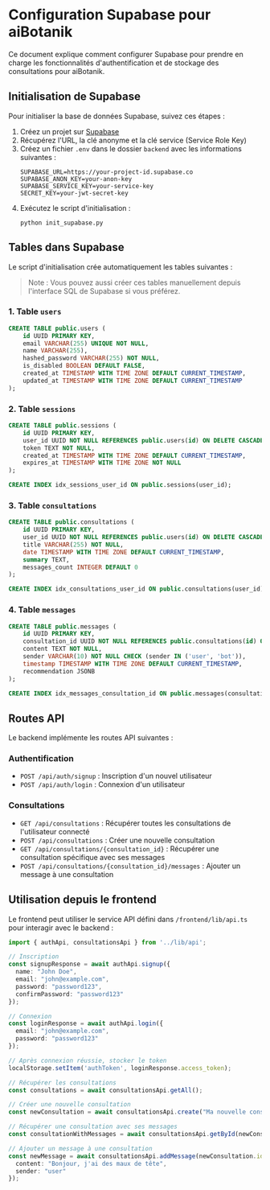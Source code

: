 # Configuration Supabase pour aiBotanik

Ce document explique comment configurer Supabase pour prendre en charge les fonctionnalités d'authentification et de stockage des consultations pour aiBotanik.

## Initialisation de Supabase

Pour initialiser la base de données Supabase, suivez ces étapes :

1. Créez un projet sur [Supabase](https://supabase.com/)
2. Récupérez l'URL, la clé anonyme et la clé service (Service Role Key)
3. Créez un fichier `.env` dans le dossier `backend` avec les informations suivantes :
   ```
   SUPABASE_URL=https://your-project-id.supabase.co
   SUPABASE_ANON_KEY=your-anon-key
   SUPABASE_SERVICE_KEY=your-service-key
   SECRET_KEY=your-jwt-secret-key
   ```
4. Exécutez le script d'initialisation :
   ```
   python init_supabase.py
   ```

## Tables dans Supabase

Le script d'initialisation crée automatiquement les tables suivantes :

> Note : Vous pouvez aussi créer ces tables manuellement depuis l'interface SQL de Supabase si vous préférez.

### 1. Table `users`

```sql
CREATE TABLE public.users (
    id UUID PRIMARY KEY,
    email VARCHAR(255) UNIQUE NOT NULL,
    name VARCHAR(255),
    hashed_password VARCHAR(255) NOT NULL,
    is_disabled BOOLEAN DEFAULT FALSE,
    created_at TIMESTAMP WITH TIME ZONE DEFAULT CURRENT_TIMESTAMP,
    updated_at TIMESTAMP WITH TIME ZONE DEFAULT CURRENT_TIMESTAMP
);
```

### 2. Table `sessions`

```sql
CREATE TABLE public.sessions (
    id UUID PRIMARY KEY,
    user_id UUID NOT NULL REFERENCES public.users(id) ON DELETE CASCADE,
    token TEXT NOT NULL,
    created_at TIMESTAMP WITH TIME ZONE DEFAULT CURRENT_TIMESTAMP,
    expires_at TIMESTAMP WITH TIME ZONE NOT NULL
);

CREATE INDEX idx_sessions_user_id ON public.sessions(user_id);
```

### 3. Table `consultations`

```sql
CREATE TABLE public.consultations (
    id UUID PRIMARY KEY,
    user_id UUID NOT NULL REFERENCES public.users(id) ON DELETE CASCADE,
    title VARCHAR(255) NOT NULL,
    date TIMESTAMP WITH TIME ZONE DEFAULT CURRENT_TIMESTAMP,
    summary TEXT,
    messages_count INTEGER DEFAULT 0
);

CREATE INDEX idx_consultations_user_id ON public.consultations(user_id);
```

### 4. Table `messages`

```sql
CREATE TABLE public.messages (
    id UUID PRIMARY KEY,
    consultation_id UUID NOT NULL REFERENCES public.consultations(id) ON DELETE CASCADE,
    content TEXT NOT NULL,
    sender VARCHAR(10) NOT NULL CHECK (sender IN ('user', 'bot')),
    timestamp TIMESTAMP WITH TIME ZONE DEFAULT CURRENT_TIMESTAMP,
    recommendation JSONB
);

CREATE INDEX idx_messages_consultation_id ON public.messages(consultation_id);
```

## Routes API

Le backend implémente les routes API suivantes :

### Authentification

- `POST /api/auth/signup` : Inscription d'un nouvel utilisateur
- `POST /api/auth/login` : Connexion d'un utilisateur

### Consultations

- `GET /api/consultations` : Récupérer toutes les consultations de l'utilisateur connecté
- `POST /api/consultations` : Créer une nouvelle consultation
- `GET /api/consultations/{consultation_id}` : Récupérer une consultation spécifique avec ses messages
- `POST /api/consultations/{consultation_id}/messages` : Ajouter un message à une consultation

## Utilisation depuis le frontend

Le frontend peut utiliser le service API défini dans `/frontend/lib/api.ts` pour interagir avec le backend :

```typescript
import { authApi, consultationsApi } from '../lib/api';

// Inscription
const signupResponse = await authApi.signup({
  name: "John Doe",
  email: "john@example.com",
  password: "password123",
  confirmPassword: "password123"
});

// Connexion
const loginResponse = await authApi.login({
  email: "john@example.com",
  password: "password123"
});

// Après connexion réussie, stocker le token
localStorage.setItem('authToken', loginResponse.access_token);

// Récupérer les consultations
const consultations = await consultationsApi.getAll();

// Créer une nouvelle consultation
const newConsultation = await consultationsApi.create("Ma nouvelle consultation");

// Récupérer une consultation avec ses messages
const consultationWithMessages = await consultationsApi.getById(newConsultation.id);

// Ajouter un message à une consultation
const newMessage = await consultationsApi.addMessage(newConsultation.id, {
  content: "Bonjour, j'ai des maux de tête",
  sender: "user"
});
```
